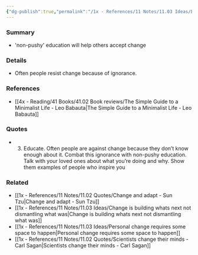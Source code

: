 ```yaml
---
{"dg-publish":true,"permalink":"/1x - References/11 Notes/11.03 Ideas/Educate to allow change/","title":"Educate to allow change","noteIcon":""}
---
```



### Summary
- 'non-pushy' education will help others accept change

### Details
- Often people resist change because of ignorance.

### References
- [[4x - Reading/41 Books/41.02 Book reviews/The Simple Guide to a Minimalist Life - Leo Babauta\|The Simple Guide to a Minimalist Life - Leo Babauta]]

### Quotes
- 3. Educate. Often people are against change because they don’t know enough about it. Combat this ignorance with non-pushy education. Talk with your loved ones about what you’re doing and why. Show them examples of people who inspire you


### Related
- [[1x - References/11 Notes/11.02 Quotes/Change and adapt - Sun Tzu\|Change and adapt - Sun Tzu]]
- [[1x - References/11 Notes/11.03 Ideas/Change is building whats next not dismantling what was\|Change is building whats next not dismantling what was]]
- [[1x - References/11 Notes/11.03 Ideas/Personal change requires some space to happen\|Personal change requires some space to happen]]
- [[1x - References/11 Notes/11.02 Quotes/Scientists change their minds - Carl Sagan\|Scientists change their minds - Carl Sagan]]